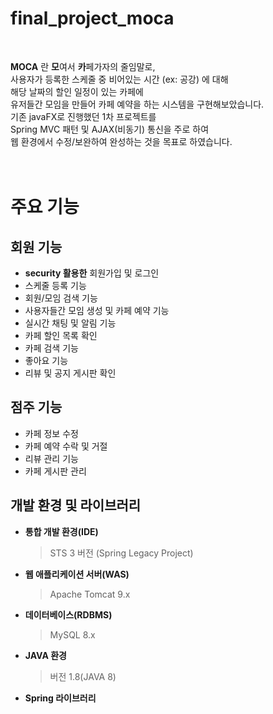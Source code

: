 #  final_project_moca

<br/>

**MOCA** 란
**모**여서 **카**페가자의 줄임말로, <br/>
사용자가 등록한 스케줄 중 비어있는 시간 (ex: 공강) 에 대해 <br/>해당 날짜의 할인 일정이 있는 카페에<br/>
유저들간 모임을 만들어 카페 예약을 하는 시스템을 구현해보았습니다.
<br/>
기존 javaFX로 진행했던 1차 프로젝트를<br/>
Spring MVC 패턴 및 AJAX(비동기) 통신을 주로 하여<br/> 웹 환경에서 수정/보완하여 완성하는 것을 목표로 하였습니다.
<br/>
<br/>
<br/>


# 주요 기능


## 회원 기능

 - **security 활용한** 회원가입 및 로그인
 -  스케줄 등록 기능
 - 회원/모임 검색 기능
 - 사용자들간 모임 생성 및 카페 예약 기능
 - 실시간 채팅 및 알림 기능
 - 카페 할인 목록 확인
 - 카페 검색 기능
 - 좋아요 기능
 - 리뷰 및 공지 게시판 확인

## 점주 기능

- 카페 정보 수정 
- 카페 예약 수락 및 거절
- 리뷰 관리 기능
- 카페 게시판 관리


## 개발 환경 및 라이브러리 

- **통합 개발 환경(IDE)**
	> STS 3 버전 (Spring Legacy Project)
- **웹 애플리케이션 서버(WAS)**
	> Apache Tomcat 9.x
- **데이터베이스(RDBMS)**
	> MySQL 8.x
- **JAVA 환경**
	> 버전 1.8(JAVA 8)
- **Spring  라이브러리**
	> 
